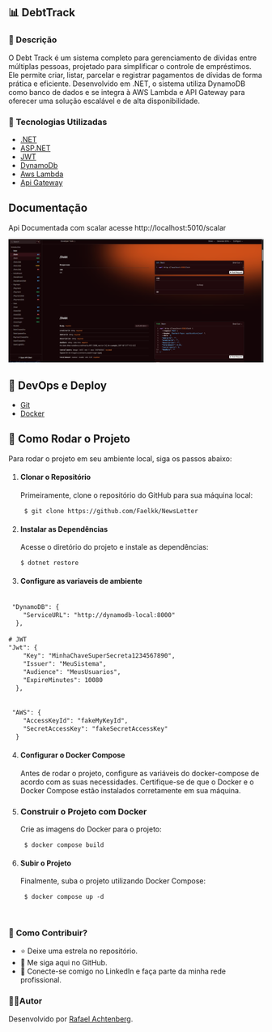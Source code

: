 ## 📊 DebtTrack

### 📖 Descrição

O Debt Track é um sistema completo para gerenciamento de dívidas entre múltiplas pessoas, projetado para simplificar o controle de empréstimos. Ele permite criar, listar, parcelar e registrar pagamentos de dívidas de forma prática e eficiente. Desenvolvido em .NET, o sistema utiliza DynamoDB como banco de dados e se integra à AWS Lambda e API Gateway para oferecer uma solução escalável e de alta disponibilidade.
### 🚀 Tecnologias Utilizadas


- [.NET](https://dotnet.microsoft.com/pt-br/)
- [ASP.NET](https://learn.microsoft.com/pt-br/aspnet/core/?view=aspnetcore-9.0&WT.mc_id=dotnet-35129-website)
- [JWT](https://jwt.io/)
- [DynamoDb](https://www.postgresql.org/)
- [Aws Lambda](https://aws.amazon.com/pt/dynamodb/)
- [Api Gateway](https://aws.amazon.com/pt/api-gateway/)


## Documentação

Api Documentada com scalar acesse  http://localhost:5010/scalar

![Scalar docs](Docs/scalar.png)

## 🔧 **DevOps e Deploy**

- [Git](https://git-scm.com)
- [Docker](https://www.docker.com/)


##  🚀 Como Rodar o Projeto

Para rodar o projeto em seu ambiente local, siga os passos abaixo:

1. ####  Clonar o Repositório
    Primeiramente, clone o repositório do GitHub para sua máquina local:

        $ git clone https://github.com/Faelkk/NewsLetter

2.  ####  Instalar as Dependências
    Acesse o diretório do projeto e instale as dependências:

        $ dotnet restore

3. #### Configure as variaveis de ambiente

```` Logging

 "DynamoDB": {
    "ServiceURL": "http://dynamodb-local:8000"
  },

# JWT
"Jwt": {
    "Key": "MinhaChaveSuperSecreta1234567890",
    "Issuer": "MeuSistema",
    "Audience": "MeusUsuarios",
    "ExpireMinutes": 10080
  },


 "AWS": {
    "AccessKeyId": "fakeMyKeyId",
    "SecretAccessKey": "fakeSecretAccessKey"
  }
 ````

4. #### Configurar o Docker Compose
     Antes de rodar o projeto, configure as variáveis do docker-compose de acordo com as suas necessidades. Certifique-se de que o Docker e o Docker Compose estão instalados corretamente em sua máquina.

5. ### Construir o Projeto com Docker
    Crie as imagens do Docker para o projeto:

        $ docker compose build

6. ####  Subir o Projeto
    Finalmente, suba o projeto utilizando Docker Compose:

        $ docker compose up -d

<br>


### 🤝 **Como Contribuir?**

- ⭐ Deixe uma estrela no repositório.
- 🔗 Me siga aqui no GitHub.
- 👥 Conecte-se comigo no LinkedIn e faça parte da minha rede profissional.

### 👨‍💻**Autor**
Desenvolvido por [Rafael Achtenberg](linkedin.com/in/rafael-achtenberg-7a4b12284/).
